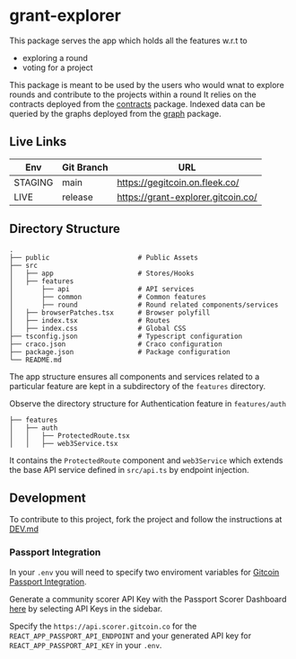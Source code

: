 # grant-explorer

This package serves the app which holds all the features w.r.t to

- exploring a round
- voting for a project

This package is meant to be used by the users who would wnat to explore rounds and contribute to the projects within a round
It relies on the contracts deployed from the [contracts](../contracts) package.
Indexed data can be queried by the graphs deployed from the [graph](../graph) package.

## Live Links

| Env     | Git Branch | URL                                |
| ------- | ---------- | ---------------------------------- |
| STAGING | main       | https://gegitcoin.on.fleek.co/     |
| LIVE    | release    | https://grant-explorer.gitcoin.co/ |

## Directory Structure

```
.
├── public                      # Public Assets
├── src
│   ├── app                     # Stores/Hooks
│   ├── features
│       ├── api                 # API services
│       ├── common              # Common features
│       ├── round               # Round related components/services
│   ├── browserPatches.tsx      # Browser polyfill
│   ├── index.tsx               # Routes
│   ├── index.css               # Global CSS
├── tsconfig.json               # Typescript configuration
├── craco.json                  # Craco configuration
├── package.json                # Package configuration
└── README.md
```

The app structure ensures all components and services related to a particular feature are kept in a subdirectory of the `features` directory.

Observe the directory structure for Authentication feature in `features/auth`

```
├── features
│   ├── auth
│   │   ├── ProtectedRoute.tsx
│   │   ├── web3Service.tsx
```

It contains the `ProtectedRoute` component and `web3Service` which extends the base API service defined in `src/api.ts` by endpoint injection.

## Development

To contribute to this project, fork the project and follow the instructions at [DEV.md](docs/DEV.md)

### Passport Integration

In your `.env` you will need to specify two enviroment variables for [Gitcoin Passport Integration](https://passport.gitcoin.co/#/).

Generate a community scorer API Key with the Passport Scorer Dashboard [here](https://www.scorer.gitcoin.co/dashboard) by selecting API Keys in the sidebar.

Specify the `https://api.scorer.gitcoin.co` for the `REACT_APP_PASSPORT_API_ENDPOINT` and your generated API key for `REACT_APP_PASSPORT_API_KEY` in your `.env`.

